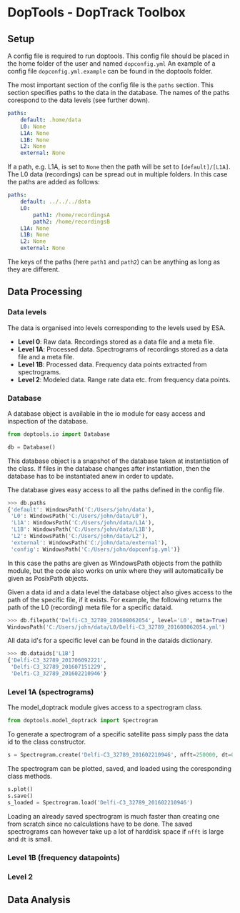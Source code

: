 DopTools - DopTrack Toolbox
===========================


Setup
-----

A config file is required to run doptools. This config file should be placed in the home folder of the user and named `dopconfig.yml`
An example of a config file `dopconfig.yml.example` can be found in the doptools folder.

The most important section of the config file is the `paths` section. This section specifies paths to the data in the database. 
The names of the paths corespond to the data levels (see further down). 

```yaml
paths:
    default: .home/data
    L0: None
    L1A: None
    L1B: None
    L2: None
    external: None
```

If a path, e.g. L1A, is set to `None` then the path will be set to `[default]/[L1A]`.
The L0 data (recordings) can be spread out in multiple folders.
In this case the paths are added as follows:

```yaml
paths:
    default: ../../../data
    L0: 
        path1: /home/recordingsA
        path2: /home/recordingsB
    L1A: None
    L1B: None
    L2: None
    external: None
```

The keys of the paths (here `path1` and `path2`) can be anything as long as they are different.



Data Processing
---------------

### Data levels

The data is organised into levels corresponding to the levels used by ESA.

* **Level 0**: Raw data. Recordings stored as a data file and a meta file.
* **Level 1A**: Processed data. Spectrograms of recordings  stored as a data file and a meta file.
* **Level 1B**: Processed data. Frequency data points extracted from spectrograms. 
* **Level 2**: Modeled data. Range rate data etc. from frequency data points.

### Database

A database object is available in the io module for easy access and inspection of the database.
```python
from doptools.io import Database

db = Database()
```

This database object is a snapshot of the database taken at instantiation of the class. 
If files in the database changes after instantiation, then the database has to be instantiated anew in order to update.

The database gives easy access to all the paths defined in the config file.
```python
>>> db.paths
{'default': WindowsPath('C:/Users/john/data'),
 'L0': WindowsPath('C:/Users/john/data/L0'),
 'L1A': WindowsPath('C:/Users/john/data/L1A'),
 'L1B': WindowsPath('C:/Users/john/data/L1B'),
 'L2': WindowsPath('C:/Users/john/data/L2'),
 'external': WindowsPath('C:/john/data/external'),
 'config': WindowsPath('C:/Users/john/dopconfig.yml')}
```
In this case the paths are given as WindowsPath objects from the pathlib module, but the code also works on unix where they will automatically be given as PosixPath objects.

Given a data id and a data level the database object also gives access to the path of the specific file, if it exists. 
For example, the following returns the path of the L0 (recording) meta file for a specific dataid.
```python
>>> db.filepath('Delfi-C3_32789_201608062054', level='L0', meta=True)
WindowsPath('C:/Users/john/data/L0/Delfi-C3_32789_201608062054.yml')
```

All data id's for a specific level can be found in the dataids dictionary.
```python
>>> db.dataids['L1B']
{'Delfi-C3_32789_201706092221',
 'Delfi-C3_32789_201607151229',
 'Delfi-C3_32789_201602210946'}
```


### Level 1A (spectrograms)

The model_doptrack module gives access to a spectrogram class.

```python
from doptools.model_doptrack import Spectrogram
```

To generate a spectrogram of a specific satellite pass simply pass the data id to the class constructor.

```python
s = Spectrogram.create('Delfi-C3_32789_201602210946', nfft=250000, dt=0.2)
```

The spectrogram can be plotted, saved, and loaded using the coresponding class methods.

```python
s.plot()
s.save()
s_loaded = Spectrogram.load('Delfi-C3_32789_201602210946')
```

Loading an already saved spectrogram is much faster than creating one from scratch since no calculations have to be done.
The saved spectrograms can however take up a lot of harddisk space if `nfft` is large and `dt` is small.


### Level 1B (frequency datapoints)


### Level 2


Data Analysis
-------------















































